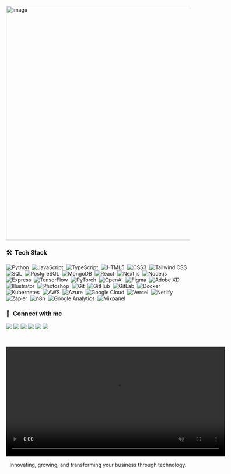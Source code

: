 




<img width="1280" height="640" alt="image" src="https://github.com/user-attachments/assets/d76f87ba-d44c-4945-b66d-c72edc747ff4" />


### 🛠 &nbsp;Tech Stack

![Python](https://img.shields.io/badge/Python-3776AB?style=flat&logo=python&logoColor=white)&nbsp;
![JavaScript](https://img.shields.io/badge/JavaScript-F7DF1E?style=flat&logo=javascript&logoColor=black)&nbsp;
![TypeScript](https://img.shields.io/badge/TypeScript-3178C6?style=flat&logo=typescript&logoColor=white)&nbsp;
![HTML5](https://img.shields.io/badge/HTML5-E34F26?style=flat&logo=html5&logoColor=white)&nbsp;
![CSS3](https://img.shields.io/badge/CSS3-1572B6?style=flat&logo=css3&logoColor=white)&nbsp;
![Tailwind CSS](https://img.shields.io/badge/Tailwind_CSS-38B2AC?style=flat&logo=tailwindcss&logoColor=white)&nbsp;
![SQL](https://img.shields.io/badge/SQL-336791?style=flat&logo=database&logoColor=white)&nbsp;
![PostgreSQL](https://img.shields.io/badge/PostgreSQL-4169E1?style=flat&logo=postgresql&logoColor=white)&nbsp;
![MongoDB](https://img.shields.io/badge/MongoDB-47A248?style=flat&logo=mongodb&logoColor=white)&nbsp;
![React](https://img.shields.io/badge/React-61DAFB?style=flat&logo=react&logoColor=black)&nbsp;
![Next.js](https://img.shields.io/badge/Next.js-000000?style=flat&logo=nextdotjs&logoColor=white)&nbsp;
![Node.js](https://img.shields.io/badge/Node.js-339933?style=flat&logo=nodedotjs&logoColor=white)&nbsp;
![Express](https://img.shields.io/badge/Express-000000?style=flat&logo=express&logoColor=white)&nbsp;
![TensorFlow](https://img.shields.io/badge/TensorFlow-FF6F00?style=flat&logo=tensorflow&logoColor=white)&nbsp;
![PyTorch](https://img.shields.io/badge/PyTorch-EE4C2C?style=flat&logo=pytorch&logoColor=white)&nbsp;
![OpenAI](https://img.shields.io/badge/OpenAI-412991?style=flat&logo=openai&logoColor=white)&nbsp;
![Figma](https://img.shields.io/badge/Figma-F24E1E?style=flat&logo=figma&logoColor=white)&nbsp;
![Adobe XD](https://img.shields.io/badge/Adobe%20XD-FF61F6?style=flat&logo=adobexd&logoColor=white)&nbsp;
![Illustrator](https://img.shields.io/badge/Illustrator-FF9A00?style=flat&logo=adobeillustrator&logoColor=white)&nbsp;
![Photoshop](https://img.shields.io/badge/Photoshop-31A8FF?style=flat&logo=adobephotoshop&logoColor=white)&nbsp;
![Git](https://img.shields.io/badge/Git-F05032?style=flat&logo=git&logoColor=white)&nbsp;
![GitHub](https://img.shields.io/badge/GitHub-181717?style=flat&logo=github&logoColor=white)&nbsp;
![GitLab](https://img.shields.io/badge/GitLab-FC6D26?style=flat&logo=gitlab&logoColor=white)&nbsp;
![Docker](https://img.shields.io/badge/Docker-2496ED?style=flat&logo=docker&logoColor=white)&nbsp;
![Kubernetes](https://img.shields.io/badge/Kubernetes-326CE5?style=flat&logo=kubernetes&logoColor=white)&nbsp;
![AWS](https://img.shields.io/badge/AWS-232F3E?style=flat&logo=amazonaws&logoColor=FF9900)&nbsp;
![Azure](https://img.shields.io/badge/Azure-0078D4?style=flat&logo=microsoftazure&logoColor=white)&nbsp;
![Google Cloud](https://img.shields.io/badge/Google%20Cloud-4285F4?style=flat&logo=googlecloud&logoColor=white)&nbsp;
![Vercel](https://img.shields.io/badge/Vercel-000000?style=flat&logo=vercel&logoColor=white)&nbsp;
![Netlify](https://img.shields.io/badge/Netlify-00C7B7?style=flat&logo=netlify&logoColor=white)&nbsp;
![Zapier](https://img.shields.io/badge/Zapier-FF4A00?style=flat&logo=zapier&logoColor=white)&nbsp;
![n8n](https://img.shields.io/badge/n8n-EA4A5F?style=flat&logo=n8n&logoColor=white)&nbsp;
![Google Analytics](https://img.shields.io/badge/Google%20Analytics-E37400?style=flat&logo=googleanalytics&logoColor=white)&nbsp;
![Mixpanel](https://img.shields.io/badge/Mixpanel-7856FF?style=flat&logo=mixpanel&logoColor=white)&nbsp;


### :link: &nbsp;Connect with me
  <a href="https://www.upwork.com/agencies/1939751048005766642/" target="_blank"><img src="https://img.shields.io/badge/Upwork-6fda44?style=for-the-badge&logo=upwork&logoColor=white"/></a>
  <a href="mailto:hello@ixmatix.com"><img src="https://img.shields.io/badge/hello@ixmatix.com-D14836?style=for-the-badge&logo=gmail&logoColor=white"/></a>
  <a href="https://www.linkedin.com/company/ixmatix" target="_blank"><img src="https://img.shields.io/badge/LinkedIn%20Ixmatix-0A66C2?style=for-the-badge&logo=linkedin&logoColor=white"/></a>
  <a href="https://x.com/_ixmatix" target="_blank"><img src="https://img.shields.io/badge/@_ixmatix-000000?style=for-the-badge&logo=x&logoColor=white"/></a>
  <a href="https://instagram.com/_ixmatix" target="_blank"><img src="https://img.shields.io/badge/_ixmatix-E4405F?style=for-the-badge&logo=instagram&logoColor=white"/></a>
  <a href="https://www.facebook.com/ixmatix.consulting" target="_blank"><img src="https://img.shields.io/badge/Facebook-1877F2?style=for-the-badge&logo=facebook&logoColor=white"/></a>
  
<br/>

<video src="https://github.com/user-attachments/assets/d6b134d7-8c11-41c6-ae63-a845255f022e" width="600" autoplay muted loop playsinline></video>





<p align="center" width="150px"> Innovating, growing, and transforming your business through technology.</p>
